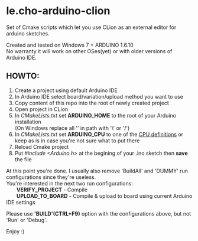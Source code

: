 # le.cho-arduino-clion
Set of Cmake scripts which let you use CLion as an external editor for arduino sketches.

Created and tested on Windows 7 + ARDUINO 1.6.10<br/>
No warranty it will work on other OSes(yet) or with older versions of Arduino IDE.

## HOWTO:
1. Create a project using default Arduino IDE
2. In Arduino IDE select board/variation/upload method you want to use
3. Copy content of this repo into the root of newly created project
4. Open project in CLion
5. In *CMakeLists.txt* set **ARDUINO_HOME** to the root of your Arduino installation<br/>
   (On Windows replace all '\' in path with '\\\' or '/')
6. In *CMakeLists.txt* set **ARDUINO_CPU** to one of the [CPU definitions](https://github.com/olegrak/le.cho-arduino-clion/wiki/CPU-definitions) or keep as is in case you're not sure what to put there
7. Reload Cmake project
8. Put *#include &lt;Arduino.h&gt;* at the begining of your .ino sketch then **save** the file

At this point you're done. I usually also remove 'BuildAll' and 'DUMMY' run configurations since they're useless.</br>
You're interested in the next two run configurations:<br/>
&emsp;&emsp;**VERIFY_PROJECT**  - Compile<br/>
&emsp;&emsp;**UPLOAD_TO_BOARD** - Compile & upload to board using current Arduino IDE settings<br/>
  
Please use **'BUILD'(CTRL+F9)** option with the configurations above, but not 'Run' or 'Debug'.

Enjoy :)
